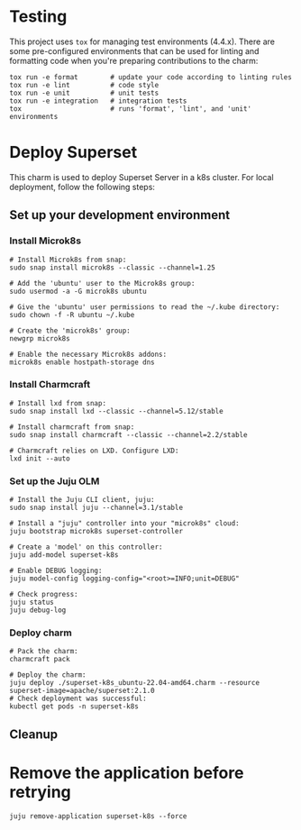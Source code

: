 # Testing

This project uses `tox` for managing test environments (4.4.x). There are some pre-configured environments
that can be used for linting and formatting code when you're preparing contributions to the charm:

```shell
tox run -e format        # update your code according to linting rules
tox run -e lint          # code style
tox run -e unit          # unit tests
tox run -e integration   # integration tests
tox                      # runs 'format', 'lint', and 'unit' environments
```

# Deploy Superset

This charm is used to deploy Superset Server in a k8s cluster. For local deployment, follow the following steps:

## Set up your development environment
### Install Microk8s
```
# Install Microk8s from snap:
sudo snap install microk8s --classic --channel=1.25

# Add the 'ubuntu' user to the Microk8s group:
sudo usermod -a -G microk8s ubuntu

# Give the 'ubuntu' user permissions to read the ~/.kube directory:
sudo chown -f -R ubuntu ~/.kube

# Create the 'microk8s' group:
newgrp microk8s

# Enable the necessary Microk8s addons:
microk8s enable hostpath-storage dns
```
### Install Charmcraft
```
# Install lxd from snap:
sudo snap install lxd --classic --channel=5.12/stable

# Install charmcraft from snap:
sudo snap install charmcraft --classic --channel=2.2/stable

# Charmcraft relies on LXD. Configure LXD:
lxd init --auto
```
### Set up the Juju OLM
```
# Install the Juju CLI client, juju:
sudo snap install juju --channel=3.1/stable

# Install a "juju" controller into your "microk8s" cloud:
juju bootstrap microk8s superset-controller

# Create a 'model' on this controller:
juju add-model superset-k8s

# Enable DEBUG logging:
juju model-config logging-config="<root>=INFO;unit=DEBUG"

# Check progress:
juju status
juju debug-log
```
### Deploy charm
```
# Pack the charm:
charmcraft pack

# Deploy the charm:
juju deploy ./superset-k8s_ubuntu-22.04-amd64.charm --resource superset-image=apache/superset:2.1.0
# Check deployment was successful:
kubectl get pods -n superset-k8s
```
## Cleanup
# Remove the application before retrying
```
juju remove-application superset-k8s --force
```
